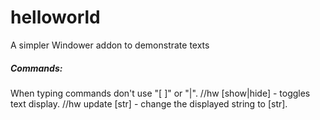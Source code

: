 # helloworld
 A simpler Windower addon to demonstrate texts

##### Commands:
When typing commands don't use "[ ]" or "|".
 //hw [show|hide]  - toggles text display.
 //hw update [str] - change the displayed string to [str].
